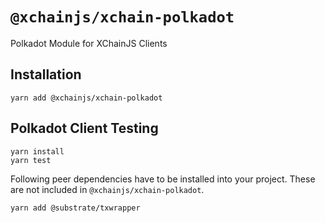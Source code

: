 # `@xchainjs/xchain-polkadot`

Polkadot Module for XChainJS Clients

## Installation

```
yarn add @xchainjs/xchain-polkadot
```

## Polkadot Client Testing

```
yarn install
yarn test
```

Following peer dependencies have to be installed into your project. These are not included in `@xchainjs/xchain-polkadot`.

```
yarn add @substrate/txwrapper
```

